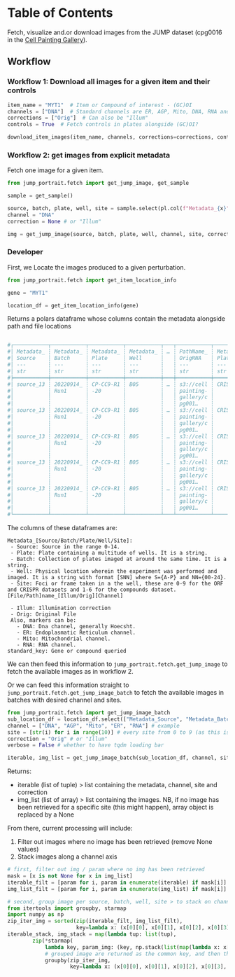 # Table of Contents

Fetch, visualize and.or download images from the JUMP dataset (cpg0016 in the [Cell Painting Gallery](https://github.com/broadinstitute/cellpainting-gallery)). 

## Workflow

### Workflow 1: Download all images for a given item and their controls

```python
item_name = "MYT1"  # Item or Compound of interest - (GC)OI
channels = ["DNA"]  # Standard channels are ER, AGP, Mito, DNA, RNA and (for most plates) Brightfield
corrections = ["Orig"]  # Can also be "Illum"
controls = True  # Fetch controls in plates alongside (GC)OI?

download_item_images(item_name, channels, corrections=corrections, controls=controls)
```

### Workflow 2: get images from explicit metadata

Fetch one image for a given item.
```python
from jump_portrait.fetch import get_jump_image, get_sample

sample = get_sample()

source, batch, plate, well, site = sample.select(pl.col(f"Metadata_{x}" for x in ("Source", "Batch", "Plate", "Well", "Site"))).row(0)
channel = "DNA"
correction = None # or "Illum"

img = get_jump_image(source, batch, plate, well, channel, site, correction)
```

### Developer
First, we Locate the images produced to a given perturbation.

```python 
from jump_portrait.fetch import get_item_location_info

gene = "MYT1"

location_df = get_item_location_info(gene)

```

Returns a polars dataframe whose columns contain the metadata 
alongside path and file locations

``` python

#┌───────────┬───────────┬───────────┬───────────┬───┬───────────┬───────────┬───────────┬──────────┐
#│ Metadata_ ┆ Metadata_ ┆ Metadata_ ┆ Metadata_ ┆ … ┆ PathName_ ┆ Metadata_ ┆ Metadata_ ┆ standard │
#│ Source    ┆ Batch     ┆ Plate     ┆ Well      ┆   ┆ OrigRNA   ┆ PlateType ┆ JCP2022   ┆ _key     │
#│ ---       ┆ ---       ┆ ---       ┆ ---       ┆   ┆ ---       ┆ ---       ┆ ---       ┆ ---      │
#│ str       ┆ str       ┆ str       ┆ str       ┆   ┆ str       ┆ str       ┆ str       ┆ str      │
#╞═══════════╪═══════════╪═══════════╪═══════════╪═══╪═══════════╪═══════════╪═══════════╪══════════╡
#│ source_13 ┆ 20220914_ ┆ CP-CC9-R1 ┆ B05       ┆ … ┆ s3://cell ┆ CRISPR    ┆ JCP2022_8 ┆ MYT1     │
#│           ┆ Run1      ┆ -20       ┆           ┆   ┆ painting- ┆           ┆ 04400     ┆          │
#│           ┆           ┆           ┆           ┆   ┆ gallery/c ┆           ┆           ┆          │
#│           ┆           ┆           ┆           ┆   ┆ pg001…    ┆           ┆           ┆          │
#│ source_13 ┆ 20220914_ ┆ CP-CC9-R1 ┆ B05       ┆ … ┆ s3://cell ┆ CRISPR    ┆ JCP2022_8 ┆ MYT1     │
#│           ┆ Run1      ┆ -20       ┆           ┆   ┆ painting- ┆           ┆ 04400     ┆          │
#│           ┆           ┆           ┆           ┆   ┆ gallery/c ┆           ┆           ┆          │
#│           ┆           ┆           ┆           ┆   ┆ pg001…    ┆           ┆           ┆          │
#│ source_13 ┆ 20220914_ ┆ CP-CC9-R1 ┆ B05       ┆ … ┆ s3://cell ┆ CRISPR    ┆ JCP2022_8 ┆ MYT1     │
#│           ┆ Run1      ┆ -20       ┆           ┆   ┆ painting- ┆           ┆ 04400     ┆          │
#│           ┆           ┆           ┆           ┆   ┆ gallery/c ┆           ┆           ┆          │
#│           ┆           ┆           ┆           ┆   ┆ pg001…    ┆           ┆           ┆          │
#│ source_13 ┆ 20220914_ ┆ CP-CC9-R1 ┆ B05       ┆ … ┆ s3://cell ┆ CRISPR    ┆ JCP2022_8 ┆ MYT1     │
#│           ┆ Run1      ┆ -20       ┆           ┆   ┆ painting- ┆           ┆ 04400     ┆          │
#│           ┆           ┆           ┆           ┆   ┆ gallery/c ┆           ┆           ┆          │
#│           ┆           ┆           ┆           ┆   ┆ pg001…    ┆           ┆           ┆          │
#│ source_13 ┆ 20220914_ ┆ CP-CC9-R1 ┆ B05       ┆ … ┆ s3://cell ┆ CRISPR    ┆ JCP2022_8 ┆ MYT1     │
#│           ┆ Run1      ┆ -20       ┆           ┆   ┆ painting- ┆           ┆ 04400     ┆          │
#│           ┆           ┆           ┆           ┆   ┆ gallery/c ┆           ┆           ┆          │
#│           ┆           ┆           ┆           ┆   ┆ pg001…    ┆           ┆           ┆          │
#└───────────┴───────────┴───────────┴───────────┴───┴───────────┴───────────┴───────────┴──────────┘
```

The columns of these dataframes are:

```
Metadata_[Source/Batch/Plate/Well/Site]:
 - Source: Source in the range 0-14.
 - Plate: Plate containing a multitude of wells. It is a string.
 - Batch: Collection of plates imaged at around the same time. It is a string.
 - Well: Physical location wherein the experiment was performed and imaged. It is a string with format [SNN] where S={A-P} and NN={00-24}.
 - Site: Foci or frame taken in a the well, these are 0-9 for the ORF and CRISPR datasets and 1-6 for the compounds dataset.
[File/Path]name_[Illum/Orig][Channel] 
    
 - Illum: Illumination correction 
 - Orig: Original File
 Also, markers can be:
   - DNA: Dna channel, generally Hoecsht.
   - ER: Endoplasmatic Reticulum channel.
   - Mito: Mitochondrial channel.
   - RNA: RNA channel.
standard_key: Gene or compound queried

```

We can then feed this information to `jump_portrait.fetch.get_jump_image` to fetch the available images as in workflow 2.

Or we can feed this information straight to `jump_portrait.fetch.get_jump_image_batch` to fetch the available images in batches with desired channel and sites.

```python
from jump_portrait.fetch import get_jump_image_batch
sub_location_df = location_df.select(["Metadata_Source", "Metadata_Batch", "Metadata_Plate", "Metadata_Well"]).unique()
channel = ["DNA", "AGP", "Mito", "ER", "RNA"] # example
site = [str(i) for i in range(10)] # every site from 0 to 9 (as this is a CRISPR plate) 
correction = "Orig" # or "Illum"
verbose = False # whether to have tqdm loading bar

iterable, img_list = get_jump_image_batch(sub_location_df, channel, site, correction, verbose)
```

Returns: 
- iterable (list of tuple) > list containing the metadata, channel, site and correction
- img_list (list of array) > list containing the images. NB, if no image has been retrieved for a specific site (this might happen), array object is replaced by a None

From there, current processing will include:
1. Filter out images where no image has been retrieved (remove None values) 
2. Stack images along a channel axis

```python
# first, filter out img / param where no img has been retrieved
mask = [x is not None for x in img_list]
iterable_filt = [param for i, param in enumerate(iterable) if mask[i]]
img_list_filt = [param for i, param in enumerate(img_list) if mask[i]]
```

``` python
# second, group image per source, batch, well, site > to stack on channel
from itertools import groupby, starmap
import numpy as np
zip_iter_img = sorted(zip(iterable_filt, img_list_filt),
                      key=lambda x: (x[0][0], x[0][1], x[0][2], x[0][3], x[0][5], x[0][4]))
iterable_stack, img_stack = map(lambda tup: list(tup),
        zip(*starmap(
            lambda key, param_img: (key, np.stack(list(map(lambda x: x[1], param_img)))),
            # grouped image are returned as the common key, and then the zip of param and img, so we retrieve the img then we stack
            groupby(zip_iter_img,
                    key=lambda x: (x[0][0], x[0][1], x[0][2], x[0][3], x[0][5])))))
```
